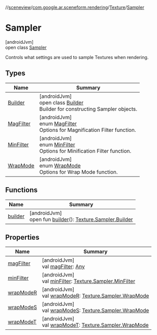 //[sceneview](../../../../index.md)/[com.google.ar.sceneform.rendering](../../index.md)/[Texture](../index.md)/[Sampler](index.md)

# Sampler

[androidJvm]\
open class [Sampler](index.md)

Controls what settings are used to sample Textures when rendering.

## Types

| Name | Summary |
|---|---|
| [Builder](-builder/index.md) | [androidJvm]<br>open class [Builder](-builder/index.md)<br>Builder for constructing Sampler objects. |
| [MagFilter](-mag-filter/index.md) | [androidJvm]<br>enum [MagFilter](-mag-filter/index.md)<br>Options for Magnification Filter function. |
| [MinFilter](-min-filter/index.md) | [androidJvm]<br>enum [MinFilter](-min-filter/index.md)<br>Options for Minification Filter function. |
| [WrapMode](-wrap-mode/index.md) | [androidJvm]<br>enum [WrapMode](-wrap-mode/index.md)<br>Options for Wrap Mode function. |

## Functions

| Name | Summary |
|---|---|
| [builder](builder.md) | [androidJvm]<br>open fun [builder](builder.md)(): [Texture.Sampler.Builder](-builder/index.md) |

## Properties

| Name | Summary |
|---|---|
| [magFilter](mag-filter.md) | [androidJvm]<br>val [magFilter](mag-filter.md): [Any](https://kotlinlang.org/api/latest/jvm/stdlib/kotlin/-any/index.html) |
| [minFilter](min-filter.md) | [androidJvm]<br>val [minFilter](min-filter.md): [Texture.Sampler.MinFilter](-min-filter/index.md) |
| [wrapModeR](wrap-mode-r.md) | [androidJvm]<br>val [wrapModeR](wrap-mode-r.md): [Texture.Sampler.WrapMode](-wrap-mode/index.md) |
| [wrapModeS](wrap-mode-s.md) | [androidJvm]<br>val [wrapModeS](wrap-mode-s.md): [Texture.Sampler.WrapMode](-wrap-mode/index.md) |
| [wrapModeT](wrap-mode-t.md) | [androidJvm]<br>val [wrapModeT](wrap-mode-t.md): [Texture.Sampler.WrapMode](-wrap-mode/index.md) |
